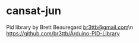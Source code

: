 # cansat-jun
Pid library by Brett Beauregard <br3ttb@gmail.com>\n
https://github.com/br3ttb/Arduino-PID-Library
